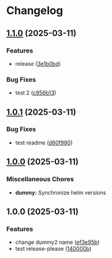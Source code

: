 # Changelog

## [1.1.0](https://github.com/kubecloudscaler/charts/compare/dummy2-v1.0.1...dummy2-v1.1.0) (2025-03-11)


### Features

* release ([3e1b0bd](https://github.com/kubecloudscaler/charts/commit/3e1b0bdbe83d49c10e60ff9eddfef24d9fbaf9fe))


### Bug Fixes

* test 2 ([c956b13](https://github.com/kubecloudscaler/charts/commit/c956b130126a071c4cbc8a62d06ae538fc8937eb))

## [1.0.1](https://github.com/kubecloudscaler/charts/compare/dummy2-v1.0.0...dummy2-v1.0.1) (2025-03-11)


### Bug Fixes

* test readme ([d60f990](https://github.com/kubecloudscaler/charts/commit/d60f99054c78f0f29fd164b57a8db34eb393eef7))

## [1.0.0](https://github.com/kubecloudscaler/charts/compare/dummy-v1.0.0...dummy-v1.0.0) (2025-03-11)


### Miscellaneous Chores

* **dummy:** Synchronize helm versions

## 1.0.0 (2025-03-11)


### Features

* change dummy2 name ([ef3e95b](https://github.com/kubecloudscaler/charts/commit/ef3e95b3712db59b5cd1217077b4a96b8863f99a))
* test release-please ([140000b](https://github.com/kubecloudscaler/charts/commit/140000b72f2049e709db0d9b7732d5b93baa0617))
